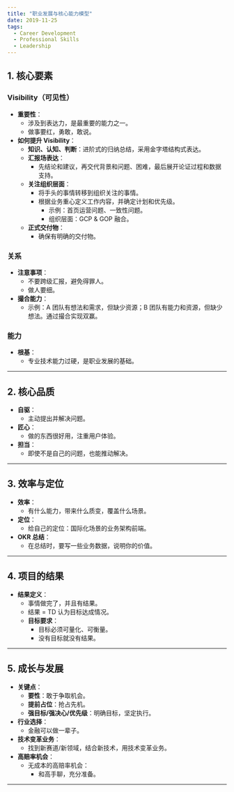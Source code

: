 ```yaml
---
title: "职业发展与核心能力模型"
date: 2019-11-25
tags:
  - Career Development
  - Professional Skills
  - Leadership
---
```


## **1. 核心要素**

### **Visibility（可见性）**

- **重要性**：
  - 涉及到表达力，是最重要的能力之一。
  - 做事要红，勇敢，敢说。
- **如何提升 Visibility**：
  - **知识、认知、判断**：进阶式的归纳总结，采用金字塔结构式表达。
  - **汇报场表达**：
    - 先结论和建议，再交代背景和问题、困难，最后展开论证过程和数据支持。
  - **关注组织层面**：
    - 将手头的事情转移到组织关注的事情。
    - 根据业务重心定义工作内容，并确定计划和优先级。
      - 示例：首页运营问题、一致性问题。
      - 组织层面：GCP & GOP 融合。
  - **正式交付物**：
    - 确保有明确的交付物。

### **关系**

- **注意事项**：
  - 不要跨级汇报，避免得罪人。
  - 做人要细。
- **撮合能力**：
  - 示例：A 团队有想法和需求，但缺少资源；B 团队有能力和资源，但缺少想法。通过撮合实现双赢。

### **能力**

- **根基**：
  - 专业技术能力过硬，是职业发展的基础。

---

## **2. 核心品质**

- **自驱**：
  - 主动提出并解决问题。
- **匠心**：
  - 做的东西很好用，注重用户体验。
- **担当**：
  - 即使不是自己的问题，也能推动解决。

---

## **3. 效率与定位**

- **效率**：
  - 有什么能力，带来什么质变，覆盖什么场景。
- **定位**：
  - 给自己的定位：国际化场景的业务架构前端。
- **OKR 总结**：
  - 在总结时，要写一些业务数据，说明你的价值。

---

## **4. 项目的结果**

- **结果定义**：
  - 事情做完了，并且有结果。
  - 结果 = TD 认为目标达成情况。
  - **目标要求**：
    - 目标必须可量化、可衡量。
    - 没有目标就没有结果。

---

## **5. 成长与发展**

- **关键点**：
  - **要性**：敢于争取机会。
  - **提前占位**：抢占先机。
  - **强目标/强决心/优先级**：明确目标，坚定执行。
- **行业选择**：
  - 金融可以做一辈子。
- **技术变革业务**：
  - 找到新赛道/新领域，结合新技术，用技术变革业务。
- **高赔率机会**：
  - 无成本的高赔率机会：
    - 和高手聊，充分准备。

---

